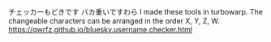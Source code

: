 チェッカーもどきです
バカ重いですわら
I made these tools in turbowarp.
The changeable characters can be arranged in the order X, Y, Z, W.
https://qwrfz.github.io/bluesky.username.checker.html
